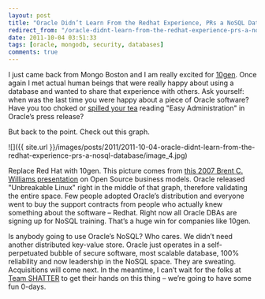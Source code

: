```yaml
---
layout: post
title: "Oracle Didn’t Learn From the Redhat Experience, PRs a NoSQL Database"
redirect_from: "/oracle-didnt-learn-from-the-redhat-experience-prs-a-nosql-database"
date: 2011-10-04 03:51:33
tags: [oracle, mongodb, security, databases]
comments: true
---
```

I just came back from Mongo Boston and I am really excited for [10gen](http://www.10gen.com/). Once again I met actual human beings that were really happy about using a database and wanted to share that experience with others. Ask yourself: when was the last time you were happy about a piece of Oracle software? Have you too choked or [spilled your tea](https://news.ycombinator.com/item?id=3067609) reading "Easy Administration" in Oracle’s press release?

But back to the point. Check out this graph.

![]({{ site.url }}/images/posts/2011/2011-10-04-oracle-didnt-learn-from-the-redhat-experience-prs-a-nosql-database/image_4.jpg)

Replace Red Hat with 10gen. This picture comes from [this 2007 Brent C. Williams presentation](http://stephesblog.blogs.com/presentations/BrentWilliamsEclipseConV02.pdf) on Open Source business models. Oracle released "Unbreakable Linux" right in the middle of that graph, therefore validating the entire space. Few people adopted Oracle’s distribution and everyone went to buy the support contracts from people who actually knew something about the software – Redhat. Right now all Oracle DBAs are signing up for NoSQL training. That’s a huge win for companies like 10gen.

Is anybody going to use Oracle’s NoSQL? Who cares. We didn’t need another distributed key-value store. Oracle just operates in a self-perpetuated bubble of secure software, most scalable database, 100% reliability and now leadership in the NoSQL space. They are sweating. Acquisitions will come next. In the meantime, I can’t wait for the folks at [Team SHATTER](http://www.teamshatter.com/) to get their hands on this thing – we’re going to have some fun 0-days.
